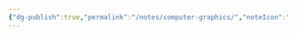 ```yaml
---
{"dg-publish":true,"permalink":"/notes/computer-graphics/","noteIcon":"","created":"","updated":""}
---
```


